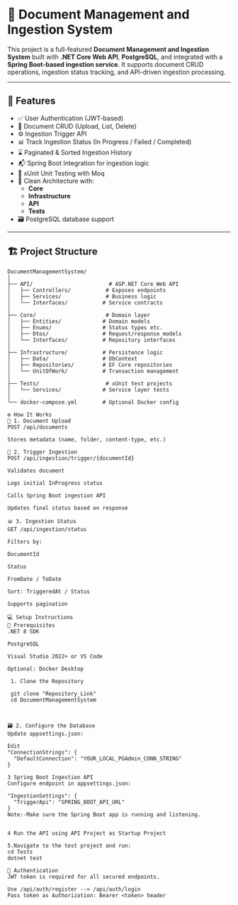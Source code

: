 # 📄 Document Management and Ingestion System

This project is a full-featured **Document Management and Ingestion System** built with **.NET Core Web API**, **PostgreSQL**, and integrated with a **Spring Boot-based ingestion service**. It supports document CRUD operations, ingestion status tracking, and API-driven ingestion processing.

---

## 🚀 Features

- ✅ User Authentication (JWT-based)
- 📁 Document CRUD (Upload, List, Delete)
- ⚙️ Ingestion Trigger API
- 📊 Track Ingestion Status (In Progress / Failed / Completed)
- ⌛ Paginated & Sorted Ingestion History
- 📬 Spring Boot Integration for ingestion logic
- 🧪 xUnit Unit Testing with Moq
- 🧱 Clean Architecture with:
  - **Core**
  - **Infrastructure**
  - **API**
  - **Tests**
- 🗃️ PostgreSQL database support

---

## 🏗️ Project Structure

```plaintext
DocumentManagementSystem/
│
├── API/                        # ASP.NET Core Web API
│   ├── Controllers/           # Exposes endpoints
│   ├── Services/              # Business logic
│   └── Interfaces/           # Service contracts
│
├── Core/                      # Domain layer
│   ├── Entities/             # Domain models
│   ├── Enums/                # Status types etc.
│   ├── Dtos/                 # Request/response models
│   └── Interfaces/           # Repository interfaces
│
├── Infrastructure/           # Persistence logic
│   ├── Data/                 # DbContext
│   ├── Repositories/         # EF Core repositories
│   └── UnitOfWork/           # Transaction management
│
├── Tests/                     # xUnit test projects
│   └── Services/             # Service layer tests
│
└── docker-compose.yml        # Optional Docker config

⚙️ How It Works
📄 1. Document Upload
POST /api/documents

Stores metadata (name, folder, content-type, etc.)

🚀 2. Trigger Ingestion
POST /api/ingestion/trigger/{documentId}

Validates document

Logs initial InProgress status

Calls Spring Boot ingestion API

Updates final status based on response

📊 3. Ingestion Status
GET /api/ingestion/status

Filters by:

DocumentId

Status

FromDate / ToDate

Sort: TriggeredAt / Status

Supports pagination

💻 Setup Instructions
🧱 Prerequisites
.NET 8 SDK

PostgreSQL

Visual Studio 2022+ or VS Code

Optional: Docker Desktop

 1. Clone the Repository

 git clone "Repository_Link"
 cd DocumentManagementSystem



🗃️ 2. Configure the Database
Update appsettings.json:

Edit
"ConnectionStrings": {
  "DefaultConnection": "YOUR_LOCAL_PGAdmin_CONN_STRING"
}

3 Spring Boot Ingestion API
Configure endpoint in appsettings.json:

"IngestionSettings": {
  "TriggerApi": "SPRING_BOOT_API_URL"
}
Note:-Make sure the Spring Boot app is running and listening.


4 Run the API using API Project as Startup Project

5.Navigate to the test project and run:
cd Tests
dotnet test

🔐 Authentication
JWT token is required for all secured endpoints.

Use /api/auth/register --> /api/auth/login 
Pass token as Authorization: Bearer <token> header 
